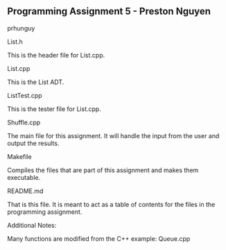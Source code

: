## Programming Assignment 5 - Preston Nguyen
prhunguy

List.h

This is the header file for List.cpp.

List.cpp

This is the List ADT.

ListTest.cpp

This is the tester file for List.cpp.

Shuffle.cpp

The main file for this assignment. It will handle the input from the user and output the results.

Makefile

Compiles the files that are part of this assignment and makes them executable.

README.md

That is this file. It is meant to act as a table of contents for the files in the programming assignment.

Additional Notes:

Many functions are modified from the C++ example: Queue.cpp